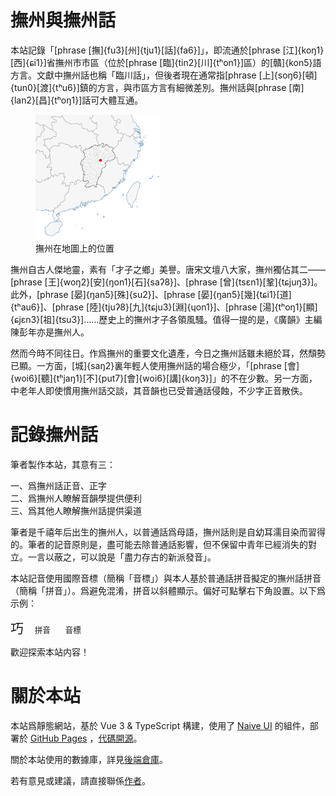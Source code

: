 <script setup>
  import Pronunciation from '/src/components/Pronunciation.vue'
</script>

# 撫州與撫州話

本站記錄「[phrase [撫]{fu3}[州]{tju1}[話]{fa6}]」，即流通於[phrase [江]{koŋ1}[西]{ɕi1}]省撫州市市區（位於[phrase [臨]{tin2}[川]{tʰon1}]區）的[贛]{kon5}語方言。文獻中撫州話也稱「臨川話」，但後者現在通常指[phrase [上]{soŋ6}[頓]{tun0}[渡]{tʰu6}]鎮的方言，與市區方言有細微差別。撫州話與[phrase [南]{lan2}[昌]{tʰoŋ1}]話可大體互通。

<figure>
  <img src="/assets/撫州位置.svg" width="200" alt="撫州位置" class="border" />
  <figcaption>撫州在地圖上的位置</figcaption>
</figure>

撫州自古人傑地靈，素有「才子之鄉」美譽。唐宋文壇八大家，撫州獨佔其二——[phrase [王]{woŋ2}[安]{ŋon1}[石]{saʔ8}]、[phrase [曾]{tsɛn1}[鞏]{tɕjuŋ3}]。此外，[phrase [晏]{ŋan5}[殊]{su2}]、[phrase [晏]{ŋan5}[幾]{tɕi1}[道]{tʰau6}]、[phrase [陸]{tjuʔ8}[九]{tɕju3}[淵]{ɥon1}]、[phrase [湯]{tʰoŋ1}[顯]{ɕjɛn3}[祖]{tsu3}]……歷史上的撫州才子各領風騷。值得一提的是，《廣韻》主編陳彭年亦是撫州人。

然而今時不同往日。作爲撫州的重要文化遺產，今日之撫州話雖未絕於耳，然頹勢已顯。一方面，[城]{saŋ2}裏年輕人使用撫州話的場合極少，「[phrase [會]{woi6}[聽]{tʰjaŋ1}[不]{put7}[會]{woi6}[講]{koŋ3}]」的不在少數。另一方面，中老年人即使慣用撫州話交談，其音韻也已受普通話侵蝕，不少字正音散佚。

# 記錄撫州話

筆者製作本站，其意有三：

一、爲撫州話正音、正字<br />
二、爲撫州人瞭解音韻學提供便利<br />
三、爲其他人瞭解撫州話提供渠道

筆者是千禧年后出生的撫州人，以普通話爲母語，撫州話則是自幼耳濡目染而習得的。筆者的記音原則是，盡可能去除普通話影響，但不保留中青年已經消失的對立。一言以蔽之，可以說是「盡力存古的新派發音」。

本站記音使用國際音標（簡稱「音標」）與本人基於普通話拼音擬定的撫州話拼音（簡稱「拼音」）。爲避免混淆，拼音以斜體顯示。偏好可點擊右下角設置。以下爲示例：

<div class="center" style="font-size: 1.5em">
  巧&nbsp;&nbsp;
  <ruby class="under">
    <Pronunciation :pronunciation="'tɕʰjau3'" :phoneticAlphabet="'pinyin'" />
    <rt>拼音</rt>
  </ruby>&nbsp;&nbsp;
  <ruby class="under">
    <Pronunciation :pronunciation="'tɕʰjau3'" :phoneticAlphabet="'ipa'" />
    <rt>音標</rt>
  </ruby>
</div>

歡迎探索本站内容！

# 關於本站

本站爲靜態網站，基於 Vue 3 & TypeScript 構建，使用了 [Naive UI](https://www.naiveui.com/zh-CN/os-theme) 的組件，部署於 [GitHub Pages](https://pages.github.com) ，[代碼開源](https://github.com/colescu/fuzhou-gan)。

關於本站使用的數據庫，詳見[後端倉庫](https://github.com/colescu/fuzhou-gan-backend)。

若有意見或建議，請直接聯係[作者](https://colescu.github.io)。

<style scoped>
  .under {
    ruby-position: under;
  }

  .under rt {
    font-size: 0.6em;
    text-align: center;
    margin-top: 0.4em;
  }
</style>
